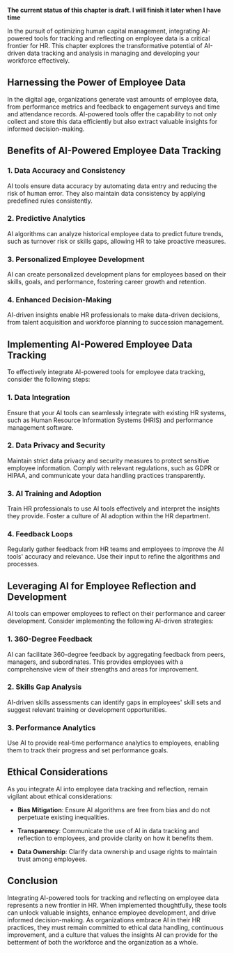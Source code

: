 **The current status of this chapter is draft. I will finish it later when I have time**

In the pursuit of optimizing human capital management, integrating AI-powered tools for tracking and reflecting on employee data is a critical frontier for HR. This chapter explores the transformative potential of AI-driven data tracking and analysis in managing and developing your workforce effectively.

Harnessing the Power of Employee Data
-------------------------------------

In the digital age, organizations generate vast amounts of employee data, from performance metrics and feedback to engagement surveys and time and attendance records. AI-powered tools offer the capability to not only collect and store this data efficiently but also extract valuable insights for informed decision-making.

**Benefits of AI-Powered Employee Data Tracking**
-------------------------------------------------

### 1. **Data Accuracy and Consistency**

AI tools ensure data accuracy by automating data entry and reducing the risk of human error. They also maintain data consistency by applying predefined rules consistently.

### 2. **Predictive Analytics**

AI algorithms can analyze historical employee data to predict future trends, such as turnover risk or skills gaps, allowing HR to take proactive measures.

### 3. **Personalized Employee Development**

AI can create personalized development plans for employees based on their skills, goals, and performance, fostering career growth and retention.

### 4. **Enhanced Decision-Making**

AI-driven insights enable HR professionals to make data-driven decisions, from talent acquisition and workforce planning to succession management.

Implementing AI-Powered Employee Data Tracking
----------------------------------------------

To effectively integrate AI-powered tools for employee data tracking, consider the following steps:

### 1. **Data Integration**

Ensure that your AI tools can seamlessly integrate with existing HR systems, such as Human Resource Information Systems (HRIS) and performance management software.

### 2. **Data Privacy and Security**

Maintain strict data privacy and security measures to protect sensitive employee information. Comply with relevant regulations, such as GDPR or HIPAA, and communicate your data handling practices transparently.

### 3. **AI Training and Adoption**

Train HR professionals to use AI tools effectively and interpret the insights they provide. Foster a culture of AI adoption within the HR department.

### 4. **Feedback Loops**

Regularly gather feedback from HR teams and employees to improve the AI tools' accuracy and relevance. Use their input to refine the algorithms and processes.

Leveraging AI for Employee Reflection and Development
-----------------------------------------------------

AI tools can empower employees to reflect on their performance and career development. Consider implementing the following AI-driven strategies:

### 1. **360-Degree Feedback**

AI can facilitate 360-degree feedback by aggregating feedback from peers, managers, and subordinates. This provides employees with a comprehensive view of their strengths and areas for improvement.

### 2. **Skills Gap Analysis**

AI-driven skills assessments can identify gaps in employees' skill sets and suggest relevant training or development opportunities.

### 3. **Performance Analytics**

Use AI to provide real-time performance analytics to employees, enabling them to track their progress and set performance goals.

Ethical Considerations
----------------------

As you integrate AI into employee data tracking and reflection, remain vigilant about ethical considerations:

* **Bias Mitigation**: Ensure AI algorithms are free from bias and do not perpetuate existing inequalities.

* **Transparency**: Communicate the use of AI in data tracking and reflection to employees, and provide clarity on how it benefits them.

* **Data Ownership**: Clarify data ownership and usage rights to maintain trust among employees.

Conclusion
----------

Integrating AI-powered tools for tracking and reflecting on employee data represents a new frontier in HR. When implemented thoughtfully, these tools can unlock valuable insights, enhance employee development, and drive informed decision-making. As organizations embrace AI in their HR practices, they must remain committed to ethical data handling, continuous improvement, and a culture that values the insights AI can provide for the betterment of both the workforce and the organization as a whole.
